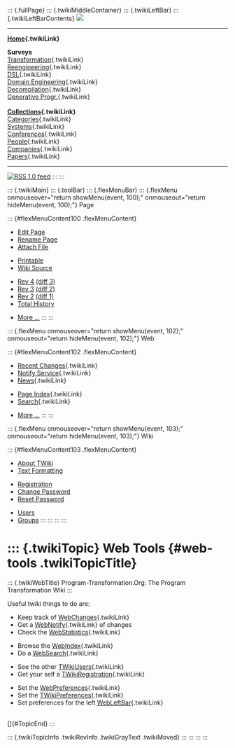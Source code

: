 ::: {.fullPage}
::: {.twikiMiddleContainer}
::: {.twikiLeftBar}
::: {.twikiLeftBarContents}
![](../pub/transformation.gif)

------------------------------------------------------------------------

**[Home](WebHome){.twikiLink}**

**Surveys**\
[Transformation](ProgramTransformation){.twikiLink}\
[Reengineering](ReengineeringWiki){.twikiLink}\
[DSL](DomainSpecificLanguages){.twikiLink}\
[Domain Engineering](DomainEngineering){.twikiLink}\
[Decompilation](DeCompilation){.twikiLink}\
[Generative Progr.](GenerativeProgrammingWiki){.twikiLink}\
\
**[Collections](CategoryCollection){.twikiLink}**\
[Categories](CategoryCategory){.twikiLink}\
[Systems](TransformationSystems){.twikiLink}\
[Conferences](TransformationConferences){.twikiLink}\
[People](TransformationPeople){.twikiLink}\
[Companies](TransformationCompanies){.twikiLink}\
[Papers](CategoryPaper){.twikiLink}

------------------------------------------------------------------------

[![](../pub/rss.gif "RSS 1.0 feed")](WebRss@skin=rss)
:::
:::

::: {.twikiMain}
::: {.toolBar}
::: {.flexMenuBar}
::: {.flexMenu onmouseover="return showMenu(event, 100);" onmouseout="return hideMenu(event, 100);"}
Page

::: {#flexMenuContent100 .flexMenuContent}
-   [Edit
    Page](http://www.program-transformation.org/edit/Transform/WebTools?t=1536826408)
-   [Rename
    Page](http://www.program-transformation.org/rename/Transform/WebTools)
-   [Attach
    File](http://www.program-transformation.org/attach/Transform/WebTools)

<!-- -->

-   [Printable](http://www.program-transformation.org/view/Transform/WebTools?skin=print.pattern)
-   [Wiki
    Source](http://www.program-transformation.org/view/Transform/WebTools?skin=text&raw=on&contenttype=text/plain)

<!-- -->

-   [Rev
    4](http://www.program-transformation.org/view/Transform/WebTools?rev=1.4)
    [(diff 3)](http://www.program-transformation.org/rdiff/Transform/WebTools?rev1=1.4&rev2=1.3)
-   [Rev
    3](http://www.program-transformation.org/view/Transform/WebTools?rev=1.3)
    [(diff 2)](http://www.program-transformation.org/rdiff/Transform/WebTools?rev1=1.3&rev2=1.2)
-   [Rev
    2](http://www.program-transformation.org/view/Transform/WebTools?rev=1.2)
    [(diff 1)](http://www.program-transformation.org/rdiff/Transform/WebTools?rev1=1.2&rev2=1.1)
-   [Total
    History](http://www.program-transformation.org/rdiff/Transform/WebTools)

<!-- -->

-   [More
    \...](http://www.program-transformation.org/oops/Transform/WebTools?template=oopsmore&param1=1.4&param2=1.4)
:::
:::

::: {.flexMenu onmouseover="return showMenu(event, 102);" onmouseout="return hideMenu(event, 102);"}
Web

::: {#flexMenuContent102 .flexMenuContent}
-   [Recent Changes](WebChanges){.twikiLink}
-   [Notify Service](WebNotify){.twikiLink}
-   [News](WebNews){.twikiLink}

<!-- -->

-   [Page Index](WebIndex){.twikiLink}
-   [Search](WebSearch){.twikiLink}

<!-- -->

-   [More
    \...](http://www.program-transformation.org/oops/Transform/WebTools?template=oopsmore&param1=1.4&param2=1.4)
:::
:::

::: {.flexMenu onmouseover="return showMenu(event, 103);" onmouseout="return hideMenu(event, 103);"}
Wiki

::: {#flexMenuContent103 .flexMenuContent}
-   [About
    TWiki](http://www.program-transformation.org/view/TWiki/WebHome)
-   [Text
    Formatting](http://www.program-transformation.org/view/TWiki/TextFormattingRules)

<!-- -->

-   [Registration](http://www.program-transformation.org/view/TWiki/TWikiRegistration)
-   [Change
    Password](http://www.program-transformation.org/view/TWiki/ChangePassword)
-   [Reset
    Password](http://www.program-transformation.org/view/TWiki/ResetPassword)

<!-- -->

-   [Users](http://www.program-transformation.org/view/Main/TWikiUsers)
-   [Groups](http://www.program-transformation.org/view/Main/TWikiGroups)
:::
:::
:::
:::

::: {.twikiTopic}
Web Tools {#web-tools .twikiTopicTitle}
=========

::: {.twikiWebTitle}
Program-Transformation.Org: The Program Transformation Wiki
:::

Useful twiki things to do are:

-   Keep track of [WebChanges](WebChanges){.twikiLink}
-   Get a [WebNotify](WebNotify){.twikiLink} of changes
-   Check the [WebStatistics](WebStatistics){.twikiLink}

<!-- -->

-   Browse the [WebIndex](WebIndex){.twikiLink}
-   Do a [WebSearch](WebSearch){.twikiLink}

<!-- -->

-   See the other [TWikiUsers](../Main/TWikiUsers){.twikiLink}
-   Get your self a
    [TWikiRegistration](../TWiki/TWikiRegistration){.twikiLink}

<!-- -->

-   Set the [WebPreferences](WebPreferences){.twikiLink}
-   Set the [TWikiPreferences](../TWiki/TWikiPreferences){.twikiLink}
-   Set preferences for the left [WebLeftBar](WebLeftBar){.twikiLink}

\
[]{#TopicEnd}
:::

::: {.twikiTopicInfo .twikiRevInfo .twikiGrayText .twikiMoved}
:::
:::
:::
:::
